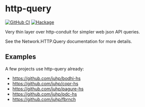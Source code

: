 # http-query

[![GitHub CI](https://github.com/juhp/dl-fedora/workflows/build/badge.svg)](https://github.com/juhp/dl-fedora/actions)
[![Hackage](http://img.shields.io/hackage/v/http-query.png)](http://hackage.haskell.org/package/http-query)

Very thin layer over http-conduit for simpler web json API queries.

See the Network.HTTP.Query documentation for more details.

## Examples

A few projects use http-query already:

- https://github.com/juhp/bodhi-hs
- https://github.com/juhp/copr-hs
- https://github.com/juhp/pagure-hs
- https://github.com/juhp/pdc-hs
- https://github.com/juhp/fbrnch
